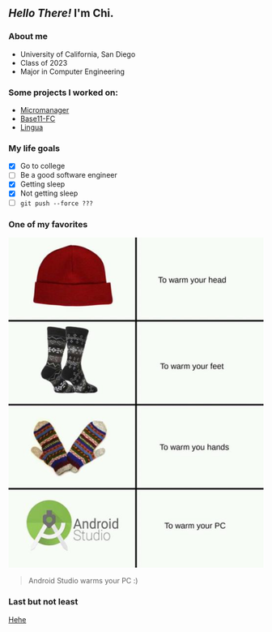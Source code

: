 ## *Hello There!* I'm Chi.

### About me
- University of California, San Diego
- Class of 2023
- Major in Computer Engineering

### Some projects I worked on:
- [Micromanager](https://github.com/cschow-ucsd/micromanager)
- [Base11-FC](https://github.com/cschow-ucsd/Base11-FC)
- [Lingua](https://github.com/cschow-ucsd/Lingua)

### My life goals
- [x] Go to college
- [ ] Be a good software engineer
- [x] Getting sleep
- [x] Not getting sleep
- [ ] ```git push --force ???```

### One of my favorites
![](meme.png)
> Android Studio warms your PC :)

### Last but not least
[Hehe](hehe.txt)